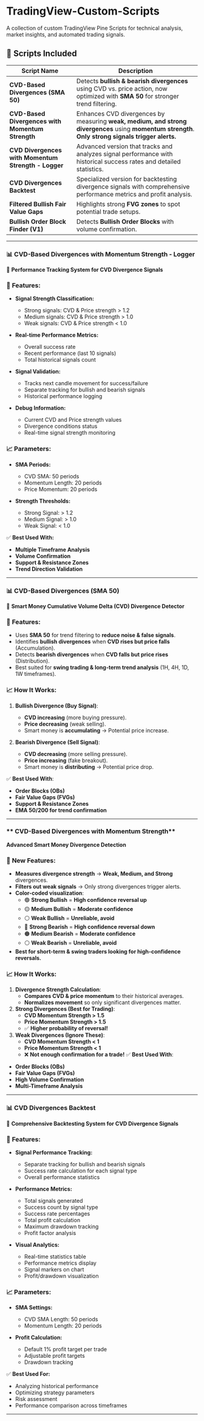 # TradingView-Custom-Scripts

A collection of custom TradingView Pine Scripts for technical analysis, market insights, and automated trading signals.

## 📂 Scripts Included

| Script Name                                         | Description                                                                                                                                         |
| --------------------------------------------------- | --------------------------------------------------------------------------------------------------------------------------------------------------- |
| **CVD-Based Divergences (SMA 50)**                  | Detects **bullish & bearish divergences** using CVD vs. price action, now optimized with **SMA 50** for stronger trend filtering.                   |
| **CVD-Based Divergences with Momentum Strength**    | Enhances CVD divergences by measuring **weak, medium, and strong divergences** using **momentum strength**. **Only strong signals trigger alerts.** |
| **CVD Divergences with Momentum Strength - Logger** | Advanced version that tracks and analyzes signal performance with historical success rates and detailed statistics.                                 |
| **CVD Divergences Backtest**                        | Specialized version for backtesting divergence signals with comprehensive performance metrics and profit analysis.                                  |
| **Filtered Bullish Fair Value Gaps**                | Highlights strong **FVG zones** to spot potential trade setups.                                                                                     |
| **Bullish Order Block Finder (V1)**                 | Detects **Bullish Order Blocks** with volume confirmation.                                                                                          |

---

### **📊 CVD-Based Divergences with Momentum Strength - Logger**

🚀 **Performance Tracking System for CVD Divergence Signals**

### 🔹 **Features:**

- **Signal Strength Classification:**

  - Strong signals: CVD & Price strength > 1.2
  - Medium signals: CVD & Price strength > 1.0
  - Weak signals: CVD & Price strength < 1.0

- **Real-time Performance Metrics:**

  - Overall success rate
  - Recent performance (last 10 signals)
  - Total historical signals count

- **Signal Validation:**

  - Tracks next candle movement for success/failure
  - Separate tracking for bullish and bearish signals
  - Historical performance logging

- **Debug Information:**
  - Current CVD and Price strength values
  - Divergence conditions status
  - Real-time signal strength monitoring

### 📈 **Parameters:**

- **SMA Periods:**

  - CVD SMA: 50 periods
  - Momentum Length: 20 periods
  - Price Momentum: 20 periods

- **Strength Thresholds:**
  - Strong Signal: > 1.2
  - Medium Signal: > 1.0
  - Weak Signal: < 1.0

✅ **Best Used With:**

- **Multiple Timeframe Analysis**
- **Volume Confirmation**
- **Support & Resistance Zones**
- **Trend Direction Validation**

---

### **📊 CVD-Based Divergences (SMA 50)**

🚀 **Smart Money Cumulative Volume Delta (CVD) Divergence Detector**

### 🔹 **Features:**

- Uses **SMA 50** for trend filtering to **reduce noise & false signals**.
- Identifies **bullish divergences** when **CVD rises but price falls** (Accumulation).
- Detects **bearish divergences** when **CVD falls but price rises** (Distribution).
- Best suited for **swing trading & long-term trend analysis** (1H, 4H, 1D, 1W timeframes).

### 📈 **How It Works:**

1. **Bullish Divergence (Buy Signal)**:

   - **CVD increasing** (more buying pressure).
   - **Price decreasing** (weak selling).
   - Smart money is **accumulating** → Potential price increase.

2. **Bearish Divergence (Sell Signal)**:
   - **CVD decreasing** (more selling pressure).
   - **Price increasing** (fake breakout).
   - Smart money is **distributing** → Potential price drop.

✅ **Best Used With**:

- **Order Blocks (OBs)**
- **Fair Value Gaps (FVGs)**
- **Support & Resistance Zones**
- **EMA 50/200 for trend confirmation**

---

### ** CVD-Based Divergences with Momentum Strength**

**Advanced Smart Money Divergence Detection**

### 🔹 **New Features:**

- **Measures divergence strength** → **Weak, Medium, and Strong** divergences.
- **Filters out weak signals** → Only strong divergences trigger alerts.
- **Color-coded visualization**:
  - 🟢 **Strong Bullish** = **High confidence reversal up**
  - 🟡 **Medium Bullish** = **Moderate confidence**
  - ⚪ **Weak Bullish** = **Unreliable, avoid**
  - 🔴 **Strong Bearish** = **High confidence reversal down**
  - 🟠 **Medium Bearish** = **Moderate confidence**
  - ⚪ **Weak Bearish** = **Unreliable, avoid**
- **Best for short-term & swing traders looking for high-confidence reversals.**

### 📈 **How It Works:**

1. **Divergence Strength Calculation**:
   - **Compares CVD & price momentum** to their historical averages.
   - **Normalizes movement** so only significant divergences matter.
2. **Strong Divergences (Best for Trading)**:
   - **CVD Momentum Strength > 1.5**
   - **Price Momentum Strength > 1.5**
   - ✅ **Higher probability of reversal!**
3. **Weak Divergences (Ignore These)**:
   - **CVD Momentum Strength < 1**
   - **Price Momentum Strength < 1**
   - ❌ **Not enough confirmation for a trade!**
     ✅ **Best Used With**:

- **Order Blocks (OBs)**
- **Fair Value Gaps (FVGs)**
- **High Volume Confirmation**
- **Multi-Timeframe Analysis**

---

### **📊 CVD Divergences Backtest**

🚀 **Comprehensive Backtesting System for CVD Divergence Signals**

### 🔹 **Features:**

- **Signal Performance Tracking:**

  - Separate tracking for bullish and bearish signals
  - Success rate calculation for each signal type
  - Overall performance statistics

- **Performance Metrics:**

  - Total signals generated
  - Success count by signal type
  - Success rate percentages
  - Total profit calculation
  - Maximum drawdown tracking
  - Profit factor analysis

- **Visual Analytics:**
  - Real-time statistics table
  - Performance metrics display
  - Signal markers on chart
  - Profit/drawdown visualization

### 📈 **Parameters:**

- **SMA Settings:**

  - CVD SMA Length: 50 periods
  - Momentum Length: 20 periods

- **Profit Calculation:**
  - Default 1% profit target per trade
  - Adjustable profit targets
  - Drawdown tracking

✅ **Best Used For:**

- Analyzing historical performance
- Optimizing strategy parameters
- Risk assessment
- Performance comparison across timeframes

---
